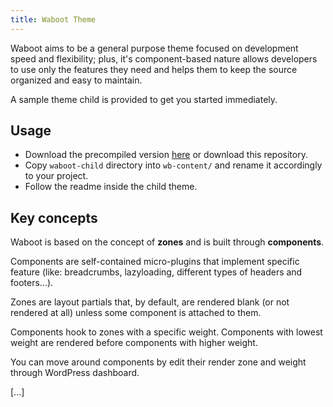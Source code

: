 ```yaml
---
title: Waboot Theme
---
```


Waboot aims to be a general purpose theme focused on development speed and flexibility; plus, it's component-based nature allows developers to use only the features they need and helps them to keep the source organized and easy to maintain.

A sample theme child is provided to get you started immediately.

## Usage

- Download the precompiled version [here](http://update.waboot.org/resource/get/theme/waboot) or download this repository.
- Copy `waboot-child` directory into `wb-content/` and rename it accordingly to your project.
- Follow the readme inside the child theme.

## Key concepts

Waboot is based on the concept of **zones** and is built through **components**. 

Components are self-contained micro-plugins that implement specific feature (like: breadcrumbs, lazyloading, different types of headers and footers...).

Zones are layout partials that, by default, are rendered blank (or not rendered at all) unless some component is attached to them. 

Components hook to zones with a specific weight. Components with lowest weight are rendered before components with higher weight.
 
You can move around components by edit their render zone and weight through WordPress dashboard.

[...]